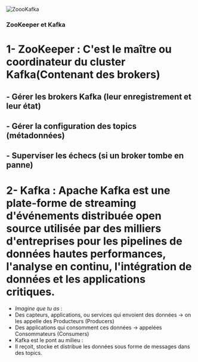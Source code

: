![ZoooKafka](https://github.com/user-attachments/assets/7be9cae1-3096-4fcc-b973-c21813c7f860)

### ZooKeeper et Kafka
# 1- ZooKeeper : C'est le maître ou coordinateur du cluster Kafka(Contenant des brokers)
  ## - Gérer les brokers Kafka (leur enregistrement et leur état)
  ## - Gérer la configuration des topics (métadonnées)
  ## - Superviser les échecs (si un broker tombe en panne)
  
# 2- Kafka : Apache Kafka est une plate-forme de streaming d'événements distribuée open source utilisée par des milliers d'entreprises pour les pipelines de données hautes performances, l'analyse en continu, l'intégration de données et les applications critiques.
- *Imagine que tu as* :
- Des capteurs, applications, ou services qui envoient des données → on les appelle des Producteurs (Producers)
- Des applications qui consomment ces données → appelées Consommateurs (Consumers)
- Kafka est le pont au milieu :
- Il reçoit, stocke et distribue les données sous forme de messages dans des topics.
